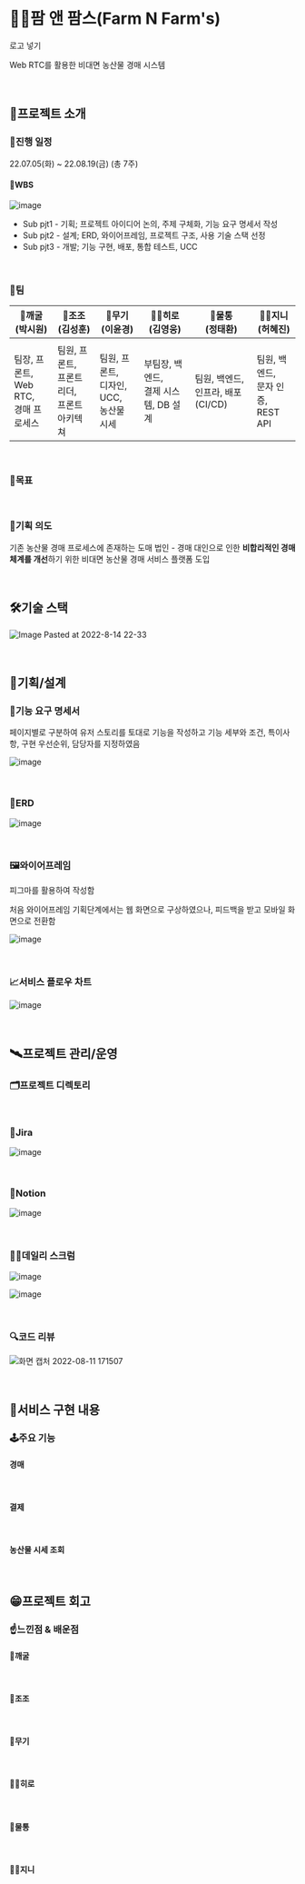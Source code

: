 # 👨‍🌾팜 앤 팜스(Farm N Farm's)

로고 넣기

Web RTC를 활용한 비대면 농산물 경매 시스템

<br>

## 🚀프로젝트 소개

### 📆진행 일정

22.07.05(화) ~ 22.08.19(금) (총 7주)

#### 📅WBS

![image](https://user-images.githubusercontent.com/93081720/184662618-50326cad-3a85-4c8d-b612-fc3f26a6b5d8.png)

- Sub pjt1 - 기획; 프로젝트 아이디어 논의, 주제 구체화, 기능 요구 명세서 작성
- Sub pjt2 - 설계; ERD, 와이어프레임, 프로젝트 구조, 사용 기술 스택 선정
- Sub pjt3 - 개발; 기능 구현, 배포, 통합 테스트, UCC

<br>

### 🤝팀

| 🐸깨굴<br>(박시원)                           | 🏇조조<br>(김성훈)                                 | 🐲무기<br>(이윤경)                              | 🐱‍🏍히로<br>(김영웅)                       | 🐳물통<br>(정태환)                     | 🧞‍♂️지니<br>(허혜진)                        |
| ------------------------------------------- | ------------------------------------------------- | ---------------------------------------------- | ---------------------------------------- | ------------------------------------- | ----------------------------------------- |
|                                             |                                                   |                                                |                                          |                                       |                                           |
| 팀장, 프론트,<br>Web RTC, <br>경매 프로세스 | 팀원, 프론트,<br>프론트 리더, <br>프론트 아키텍쳐 | 팀원, 프론트,<br>디자인, UCC, <br> 농산물 시세 | 부팀장, 백엔드, <br>결제 시스템, DB 설계 | 팀원, 백엔드, <br>인프라, 배포(CI/CD) | 팀원, 백엔드, <br>문자 인증, <br>REST API |

<br>

### 🎯목표

<br>

### 🤔기획 의도

기존 농산물 경매 프로세스에 존재하는 도매 법인 - 경매 대인으로 인한 **비합리적인 경매 체계를 개선**하기 위한 비대면 농산물 경매 서비스 플랫폼 도입

<br>

## 🛠기술 스택

![Image Pasted at 2022-8-14 22-33](https://user-images.githubusercontent.com/93081720/184661803-872e1d18-fe2a-40ca-b3a3-2c48d9ab6877.png)

<br>

## 💼기획/설계

### 📑기능 요구 명세서

페이지별로 구분하여 유저 스토리를 토대로 기능을 작성하고 기능 세부와 조건, 특이사항, 구현 우선순위, 담당자를 지정하였음

![image](https://user-images.githubusercontent.com/93081720/184662949-9076f24d-01ba-4495-bb0d-0c432ea78220.png)

<br>

### 💾ERD

![image](https://user-images.githubusercontent.com/93081720/184663336-4d6e5494-0c8c-491d-8430-aab31c9bf284.png)

<br>

### 🖼와이어프레임

피그마를 활용하여 작성함

처음 와이어프레임 기획단계에서는 웹 화면으로 구상하였으나, 피드백을 받고 모바일 화면으로 전환함

![image](https://user-images.githubusercontent.com/93081720/184663704-dade7c5f-7a03-4288-88d6-ee027886f9ac.png)

<br>

### 📈서비스 플로우 차트

![image](https://user-images.githubusercontent.com/93081720/184671450-2aafe5b8-12db-4c1f-9442-5e341f2f039a.png)

<br>

## 🛰프로젝트 관리/운영

### 🗂프로젝트 디렉토리

<br>

### 📢Jira

![image](https://user-images.githubusercontent.com/93081720/184665725-703c3431-3ab6-4c4a-8f3b-c17daa6f3094.png)

<br>

### 🧾Notion

![image](https://user-images.githubusercontent.com/93081720/184668727-6f8e19ae-c1d9-4822-9094-f4dcbec03945.png)

<br>

### 🙋‍♀️데일리 스크럼

![image](https://user-images.githubusercontent.com/93081720/184668990-4d085d74-e8fa-41d6-9fc5-10af73cb4873.png)

![image](https://user-images.githubusercontent.com/93081720/184669110-87f720dd-f84f-4ac2-a3bd-5e0d042a3fe2.png)

<br>

### 🔍코드 리뷰

![화면 캡처 2022-08-11 171507](https://user-images.githubusercontent.com/93081720/184671730-f7bab796-9ac8-46fd-8d7e-755aed7d3dff.png)

<br>

## 📱서비스 구현 내용

### 🕹주요 기능

#### 경매

<br>

#### 결제

<br>

#### 농산물 시세 조회

<br>

## 😁프로젝트 회고

### ☝느낀점 & 배운점

#### 🐸깨굴

<br>

#### 🏇조조

<br>

#### 🐲무기

<br>

#### 🐱‍🏍히로

<br>

#### 🐳물통

<br>

#### 🧞‍♂️지니

<br>
